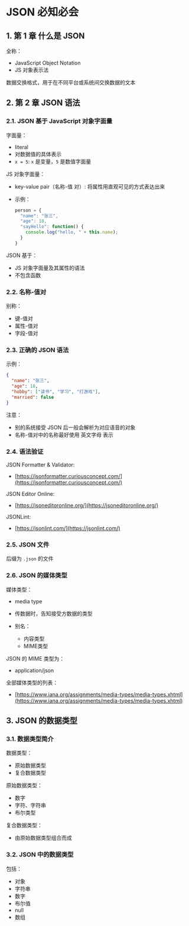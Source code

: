 # JSON 必知必会

## 1. 第 1 章 什么是 JSON

全称：

* JavaScript Object Notation
* JS 对象表示法

数据交换格式，用于在不同平台或系统间交换数据的文本


## 2. 第 2 章 JSON 语法

### 2.1. JSON 基于 JavaScript 对象字面量

字面量：

* literal
* 对数据值的具体表示
* `x = 5`: `x` 是变量，`5` 是数值字面量

JS 对象字面量：

* key-value pair（名称-值 对）: 将属性用直观可见的方式表达出来
* 示例：

    ```js
    person = {
      "name": "张三",
      "age": 18,
      "sayHello": function() {
        console.log("hello, " + this.name);
      }
    }
    ```

JSON 基于：

* JS 对象字面量及其属性的语法
* 不包含函数

### 2.2. 名称-值对

别称：

* 键-值对
* 属性-值对
* 字段-值对

### 2.3. 正确的 JSON 语法

示例：

```json
{
  "name": "张三",
  "age": 18,
  "hobby": ["读书", "学习", "打游戏"],
  "married": false
}
```

注意：

* 别的系统接受 JSON 后一般会解析为对应语音的对象
* 名称-值对中的名称最好使用 英文字母 表示

### 2.4. 语法验证

JSON Formatter & Validator:

* [https://jsonformatter.curiousconcept.com/](https://jsonformatter.curiousconcept.com/)

JSON Editor Online:

* [https://jsoneditoronline.org/](https://jsoneditoronline.org/)

JSONLint:

* [https://jsonlint.com/](https://jsonlint.com/)

### 2.5. JSON 文件

后缀为 `.json` 的文件 

### 2.6. JSON 的媒体类型

媒体类型：

* media type
* 传数据时，告知接受方数据的类型
* 别名：

    * 内容类型
    * MIME类型

JSON 的 MIME 类型为：

* application/json

全部媒体类型的列表：

* [https://www.iana.org/assignments/media-types/media-types.xhtml](https://www.iana.org/assignments/media-types/media-types.xhtml)

## 3. JSON 的数据类型

### 3.1. 数据类型简介

数据类型：

* 原始数据类型
* 复合数据类型

原始数据类型：

* 数字
* 字符、字符串
* 布尔类型

复合数据类型：

* 由原始数据类型组合而成

### 3.2. JSON 中的数据类型

包括：

* 对象
* 字符串
* 数字
* 布尔值
* null
* 数组